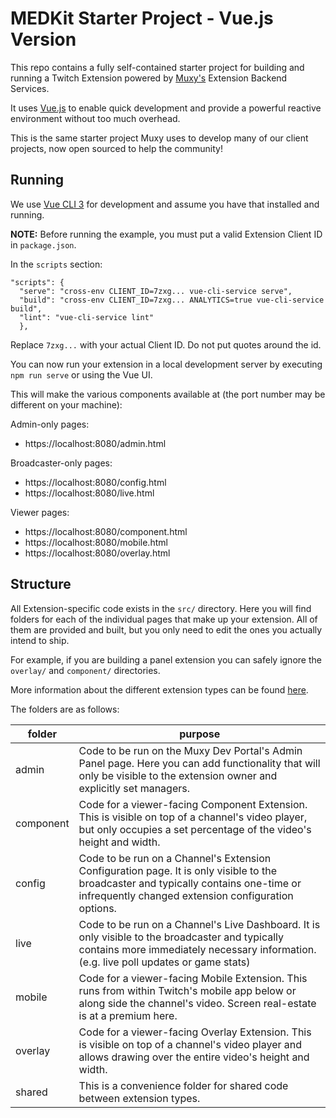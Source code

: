 # MEDKit Starter Project - Vue.js Version

This repo contains a fully self-contained starter project for building and running a Twitch Extension powered by [Muxy's](https://muxy.io) Extension Backend Services.

It uses [Vue.js](https://vuejs.org) to enable quick development and provide a powerful reactive environment without too much overhead.

This is the same starter project Muxy uses to develop many of our client projects, now open sourced to help the community!

## Running

We use [Vue CLI 3](https://cli.vuejs.org/) for development and assume you have that installed and running.

**NOTE:** Before running the example, you must put a valid Extension Client ID in `package.json`.

In the `scripts` section:
```
"scripts": {
  "serve": "cross-env CLIENT_ID=7zxg... vue-cli-service serve",
  "build": "cross-env CLIENT_ID=7zxg... ANALYTICS=true vue-cli-service build",
  "lint": "vue-cli-service lint"
  },
```

Replace `7zxg...` with your actual Client ID. Do not put quotes around the id.

You can now run your extension in a local development server by executing `npm run serve` or using the Vue UI.

This will make the various components available at (the port number may be different on your machine):

Admin-only pages:
- https://localhost:8080/admin.html

Broadcaster-only pages:
- https://localhost:8080/config.html
- https://localhost:8080/live.html

Viewer pages:
- https://localhost:8080/component.html
- https://localhost:8080/mobile.html
- https://localhost:8080/overlay.html

## Structure

All Extension-specific code exists in the `src/` directory. Here you will find folders for each of the individual pages that make up your extension. All of them are provided and built, but you only need to edit the ones you actually intend to ship.

For example, if you are building a panel extension you can safely ignore the `overlay/` and `component/` directories.

More information about the different extension types can be found [here](https://dev.twitch.tv/docs/extensions/designing/).

The folders are as follows:

| folder | purpose |
|--------|---------|
| admin | Code to be run on the Muxy Dev Portal's Admin Panel page. Here you can add functionality that will only be visible to the extension owner and explicitly set managers. |
| component | Code for a viewer-facing Component Extension. This is visible on top of a channel's video player, but only occupies a set percentage of the video's height and width. |
| config | Code to be run on a Channel's Extension Configuration page. It is only visible to the broadcaster and typically contains one-time or infrequently changed extension configuration options. |
| live | Code to be run on a Channel's Live Dashboard. It is only visible to the broadcaster and typically contains more immediately necessary information. (e.g. live poll updates or game stats) |
| mobile | Code for a viewer-facing Mobile Extension. This runs from within Twitch's mobile app below or along side the channel's video. Screen real-estate is at a premium here.  |
| overlay | Code for a viewer-facing Overlay Extension. This is visible on top of a channel's video player and allows drawing over the entire video's height and width.  |
| shared | This is a convenience folder for shared code between extension types. |
